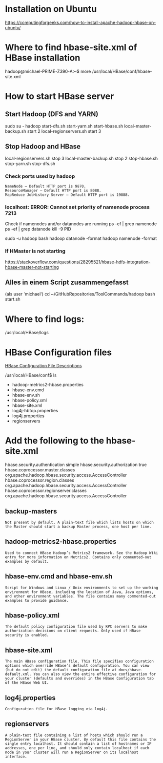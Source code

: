 # Installation on Ubuntu
https://computingforgeeks.com/how-to-install-apache-hadoop-hbase-on-ubuntu/

# Where to find hbase-site.xml of HBase installation
hadoop@michael-PRIME-Z390-A:~$ more /usr/local/HBase/conf/hbase-site.xml

# How to start HBase server
## Start Hadoop (DFS and YARN)
sudo su - hadoop
start-dfs.sh
start-yarn.sh
start-hbase.sh
local-master-backup.sh start 2
local-regionservers.sh start 3

## Stop Hadoop and HBase
local-regionservers.sh stop 3
local-master-backup.sh stop 2
stop-hbase.sh
stop-yarn.sh
stop-dfs.sh

### Check ports used by hadoop
    NameNode – Default HTTP port is 9870.
    ResourceManager – Default HTTP port is 8088.
    MapReduce JobHistory Server – Default HTTP port is 19888.

### localhost: ERROR: Cannot set priority of namenode process 7213
Check if namenodes and/or datanodes are running
ps -ef | grep namenode
ps -ef | grep datanode
kill -9 PID

sudo -u hadoop bash
hadoop datanode -format
hadoop namenode -format



### If HMaster is not starting
https://stackoverflow.com/questions/28295521/hbase-hdfs-integration-hbase-master-not-starting


## Alles in einem Script zusammengefasst
(als user 'michael')
cd ~/GitHubRepositories/ToolCommands/hadoop
bash start.sh


# Where to find logs:
/usr/local/HBase/logs

# HBase Configuration files
[HBase Configuration File Descriptions](https://hbase.apache.org/book.html#_configuration_files)

/usr/local/HBase/conf$ ls
* hadoop-metrics2-hbase.properties
* hbase-env.cmd
* hbase-env.sh
* hbase-policy.xml
* hbase-site.xml
* log4j-hbtop.properties
* log4j.properties
* regionservers


# Add the following to the hbase-site.xml
<property>
  <name>hbase.security.authentication</name>
  <value>simple</value>
</property>
<property>
  <name>hbase.security.authorization</name>
  <value>true</value>
</property>
<property>
  <name>hbase.coprocessor.master.classes</name>
  <value>org.apache.hadoop.hbase.security.access.AccessController</value>
</property>
<property>
  <name>hbase.coprocessor.region.classes</name>
  <value>org.apache.hadoop.hbase.security.access.AccessController</value>
</property>
<property>
  <name>hbase.coprocessor.regionserver.classes</name>
  <value>org.apache.hadoop.hbase.security.access.AccessController</value>
</property>




## backup-masters

    Not present by default. A plain-text file which lists hosts on which the Master should start a backup Master process, one host per line.

## hadoop-metrics2-hbase.properties

    Used to connect HBase Hadoop’s Metrics2 framework. See the Hadoop Wiki entry for more information on Metrics2. Contains only commented-out examples by default.

## hbase-env.cmd and hbase-env.sh

    Script for Windows and Linux / Unix environments to set up the working environment for HBase, including the location of Java, Java options, and other environment variables. The file contains many commented-out examples to provide guidance.

## hbase-policy.xml

    The default policy configuration file used by RPC servers to make authorization decisions on client requests. Only used if HBase security is enabled.

## hbase-site.xml

    The main HBase configuration file. This file specifies configuration options which override HBase’s default configuration. You can view (but do not edit) the default configuration file at docs/hbase-default.xml. You can also view the entire effective configuration for your cluster (defaults and overrides) in the HBase Configuration tab of the HBase Web UI.

## log4j.properties

    Configuration file for HBase logging via log4j.

## regionservers

    A plain-text file containing a list of hosts which should run a RegionServer in your HBase cluster. By default this file contains the single entry localhost. It should contain a list of hostnames or IP addresses, one per line, and should only contain localhost if each node in your cluster will run a RegionServer on its localhost interface.

